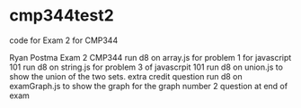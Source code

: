 # cmp344test2
code for Exam 2 for CMP344

Ryan Postma
Exam 2 CMP344
run d8 on array.js for problem 1 for javascript 101
run d8 on string.js for problem 3 of javascrpit 101
run d8 on union.js to show the union of the two sets. extra credit question
run d8 on examGraph.js to show the graph for the graph number 2 question at end of exam
